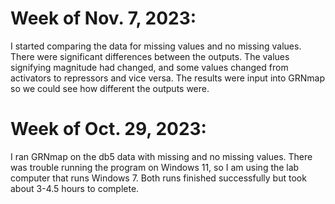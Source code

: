 # Week of Nov. 7, 2023: 
I started comparing the data for missing values and no missing values. There were significant differences between the outputs. The values signifying magnitude had changed, and some values changed from activators to repressors and vice versa. The results were input into GRNmap so we could see how different the outputs were. 

# Week of Oct. 29, 2023:
I ran GRNmap on the db5 data with missing and no missing values. There was trouble running the program on Windows 11, so I am using the lab computer that runs Windows 7. Both runs finished successfully but took about 3-4.5 hours to complete. 

